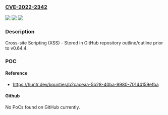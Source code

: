 ### [CVE-2022-2342](https://cve.mitre.org/cgi-bin/cvename.cgi?name=CVE-2022-2342)
![](https://img.shields.io/static/v1?label=Product&message=outline%2Foutline&color=blue)
![](https://img.shields.io/static/v1?label=Version&message=n%2Fa&color=blue)
![](https://img.shields.io/static/v1?label=Vulnerability&message=CWE-79%20Improper%20Neutralization%20of%20Input%20During%20Web%20Page%20Generation%20('Cross-site%20Scripting')&color=brighgreen)

### Description

Cross-site Scripting (XSS) - Stored in GitHub repository outline/outline prior to v0.64.4.

### POC

#### Reference
- https://huntr.dev/bounties/b2caceaa-5b28-40ba-9980-70144159efba

#### Github
No PoCs found on GitHub currently.

